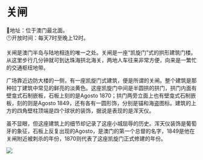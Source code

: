 # 关闸  
📍地址：位于澳门最北面。  
🕛开放时间：每天7时至晚上12时。  

关闸是澳门半岛与陆地相连的唯一之处。关闸是一座“凯旋门”式的拱形建筑门楼。从这里步行几分钟就可到达珠海拱北海关，两地人车往来非常方便，向来是一繁忙的交通枢纽地带。  

广场靠近边防大楼的一侧，有一座凯旋门式建筑，便是所谓的关闸。整个建筑是那种拉丁建筑中常见的鲜亮的淡黄色。这座凯旋门中间是半圆拱的拱门，拱门内面有壁龛式石制嵌板，石板上刻的是Agosto 1870；拱门两旁立面上也有壁龛式石制嵌板，刻的则是Agosto 1849，还有各有一圆形饰，分别是锚和海盗图标。建筑的上方的四角壁柱顶端是四个球状的装饰，据说是表现的是浑天仪。  

虽不显眼，但这座建筑上的细节却记录了这座小城屈辱的历史。浑天仪装饰是葡萄牙的象征，石板上反复出现的Agosto，是澳门的第一个总督的名字，1849是他在关闸附近被刺杀的年份，1870则代表了这座凯旋门正式修建的年份。  

![](https://raw.gitmirror.com/szqq0512/Pic/main/img/202201212103111.png)  
